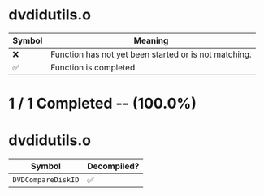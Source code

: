 # dvdidutils.o
| Symbol | Meaning 
| ------------- | ------------- 
| :x: | Function has not yet been started or is not matching. 
| :white_check_mark: | Function is completed. 


# 1 / 1 Completed -- (100.0%)
# dvdidutils.o
| Symbol | Decompiled? |
| ------------- | ------------- |
| `DVDCompareDiskID` | :white_check_mark: |

